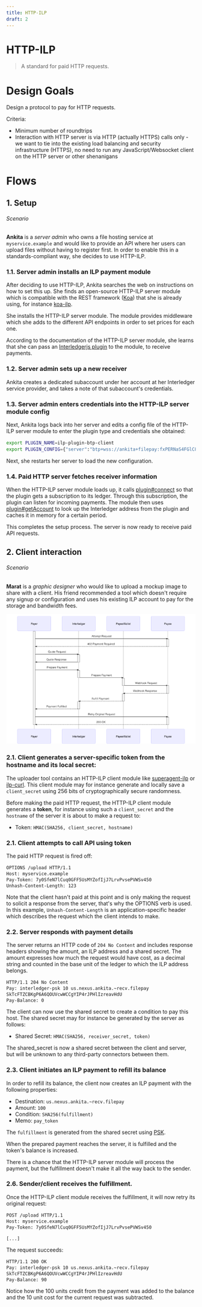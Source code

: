 ```yaml
---
title: HTTP-ILP
draft: 2
---
```

# HTTP-ILP

> A standard for paid HTTP requests.

# Design Goals

Design a protocol to pay for HTTP requests.

Criteria:

* Minimum number of roundtrips
* Interaction with HTTP server is via HTTP (actually HTTPS) calls only - we want to tie into the existing load balancing and security infrastructure (HTTPS), no need to run any JavaScript/Websocket client on the HTTP server or other shenanigans

# Flows

## 1. Setup

###### Scenario

**Ankita** is a *server admin* who owns a file hosting service at `myservice.example` and would like to provide an API where her users can upload files without having to register first. In order to enable this in a standards-compliant way, she decides to use HTTP-ILP.

### 1.1. Server admin installs an ILP payment module

After deciding to use HTTP-ILP, Ankita searches the web on instructions on how to set this up. She finds an open-source HTTP-ILP server module which is compatible with the REST framework ([Koa](https://koajs.com)) that she is already using, for instance [koa-ilp](https://github.com/justmoon/koa-ilp).

She installs the HTTP-ILP server module. The module provides middleware which she adds to the different API endpoints in order to set prices for each one.

According to the documentation of the HTTP-ILP server module, she learns that she can pass an [Interledgerjs plugin](../0004-ledger-plugin-interface/0004-ledger-plugin-interface.md) to the module, to receive payments.

### 1.2. Server admin sets up a new receiver


Ankita creates a dedicated subaccount under her account at her Interledger service provider, and takes a note of that subaccount's credentials.

### 1.3. Server admin enters credentials into the HTTP-ILP server module config

Next, Ankita logs back into her server and edits a config file of the HTTP-ILP server module to enter the plugin type and credentials she obtained:

```sh
export PLUGIN_NAME=ilp-plugin-btp-client
export PLUGIN_CONFIG={"server":"btp+wss://ankita+filepay:fxPERNaS4FGlC8H7eg6UfYVlglmFynFc8nh5la9PBGM@nexus.justmoon.com"}
```

Next, she restarts her server to load the new configuration.

### 1.4. Paid HTTP server fetches receiver information

When the HTTP-ILP server module loads up, it calls [plugin#connect](../0004-ledger-plugin-interface/0004-ledger-plugin-interface.md#connect) so that the plugin
gets a subscription to its ledger. Through this subscription, the plugin can listen for incoming payments.
The module then uses [plugin#getAccount](../0004-ledger-plugin-interface/0004-ledger-plugin-interface.md#getaccount) to look up the Interledger address from the plugin
and caches it in memory for a certain period.

This completes the setup process. The server is now ready to receive paid API requests.

## 2. Client interaction

###### Scenario

**Marat** is a *graphic designer* who would like to upload a mockup image to share with a client. His friend recommended a tool which doesn't require any signup or configuration and uses his existing ILP account to pay for the storage and bandwidth fees.

![Sequence Diagram](sequence.png)

### 2.1. Client generates a server-specific token from the hostname and its local secret:

The uploader tool contains an HTTP-ILP client module
like [superagent-ilp](https://github.com/justmoon/superagent-ilp) or [ilp-curl](https://github.com/sharafian/ilp-curl).
This client module may for instance generate and locally save a `client_secret` using 256 bits of cryptographically secure randomness.

Before making the paid HTTP request, the HTTP-ILP client module generates a **token**, for instance using such a `client_secret` and the `hostname` of the server it is about to make a request to:

* Token: `HMAC(SHA256, client_secret, hostname)`

### 2.1. Client attempts to call API using token

The paid HTTP request is fired off:

``` http
OPTIONS /upload HTTP/1.1
Host: myservice.example
Pay-Token: 7y0SfeN7lCuq0GFF5UsMYZofIjJ7LrvPvsePVWSv450
Unhash-Content-Length: 123
```

Note that the client hasn't paid at this point and is only making the request to solicit a response from the server, that's why the OPTIONS verb is used. In this example,
`Unhash-Content-Length` is an application-specific header which describes the request which the client intends to make.

### 2.2. Server responds with payment details

The server returns an HTTP code of `204 No Content` and includes response headers showing the amount, an ILP address and a shared secret.
The amount expresses how much the request would have cost, as a decimal string and counted in the base unit of the ledger to which the ILP address belongs.

``` http
HTTP/1.1 204 No Content
Pay: interledger-psk 10 us.nexus.ankita.~recv.filepay SkTcFTZCBKgP6A6QOUVcwWCCgYIP4rJPHlIzreavHdU
Pay-Balance: 0
```

The client can now use the shared secret to create a condition to pay this host. The shared secret may for instance be generated by the server as follows:

* Shared Secret: `HMAC(SHA256, receiver_secret, token)`

The shared_secret is now a shared secret between the client and server, but will be unknown to any third-party connectors between them.

### 2.3. Client initiates an ILP payment to refill its balance

In order to refill its balance, the client now creates an ILP payment with the following properties:

* Destination: `us.nexus.ankita.~recv.filepay`
* Amount: `100`
* Condition: `SHA256(fulfillment)`
* Memo: `pay_token`

The `fulfillment` is generated from the shared secret using [PSK](../0016-pre-shared-key/0016-pre-shared-key.md).

When the prepared payment reaches the server, it is fulfilled and the token's balance is increased.

There is a chance that the HTTP-ILP server module will process the payment, but the fulfillment doesn't make it all the way back to the sender.

### 2.6. Sender/client receives the fulfillment.

Once the HTTP-ILP client module receives the fulfillment, it will now retry its original request:

``` http
POST /upload HTTP/1.1
Host: myservice.example
Pay-Token: 7y0SfeN7lCuq0GFF5UsMYZofIjJ7LrvPvsePVWSv450
```
```
[...]
```

The request succeeds:

``` http
HTTP/1.1 200 OK
Pay: interledger-psk 10 us.nexus.ankita.~recv.filepay SkTcFTZCBKgP6A6QOUVcwWCCgYIP4rJPHlIzreavHdU
Pay-Balance: 90
```

Notice how the 100 units credit from the payment was added to the balance and the 10 unit cost for the current request was subtracted.
